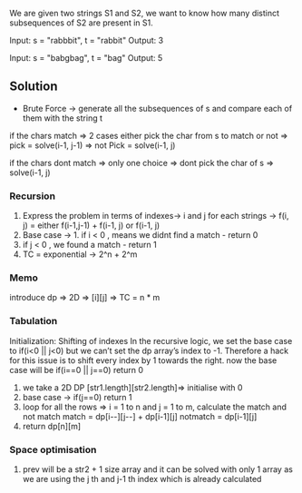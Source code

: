 We are given two strings S1 and S2, we want to know how many distinct subsequences of S2 are present in S1.

Input: s = "rabbbit", t = "rabbit"
Output: 3

Input: s = "babgbag", t = "bag"
Output: 5

## Solution 
* Brute Force -> generate all the subsequences of s and compare each of them with the string t

if the chars match 
=> 2 cases either pick the char from s to match or not 
=> pick = solve(i-1, j-1)
=> not Pick = solve(i-1, j)

if the chars dont match =>
only one choice
=> dont pick the char of s => solve(i-1, j)

### Recursion
1. Express the problem in terms of indexes-> i and j for each strings -> f(i, j) = either f(i-1,j-1) + f(i-1, j) or f(i-1, j)
2. Base case -> 1. if i < 0 , means we didnt find a match - return 0
3. if j < 0 , we found a match - return 1
4. TC = exponential -> 2^n + 2^m

### Memo
introduce dp => 2D => [i][j] => TC = n * m

### Tabulation
Initialization: Shifting of indexes
In the recursive logic, we set the base case to if(i<0 || j<0) but we can’t set the dp array’s index to -1. Therefore a hack for this issue is to shift every index by 1 towards the right.
now the base case will be if(i==0 || j==0) return 0
1. we take a 2D DP [str1.length][str2.length]=> initialise with 0
2. base case ->  if(j==0) return 1 
3. loop for all the rows => i = 1 to n  and j = 1 to m, calculate the match  and not match 
   match =  dp[i--][j--] + dp[i-1][j]
   notmatch = dp[i-1][j]
4. return dp[n][m]   

### Space optimisation
1. prev will be a str2 + 1 size array and it can be solved with only 1 array as we are using the j th and j-1 th index which is already calculated 
